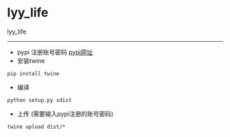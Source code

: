 # lyy_life
lyy_life


---
- pypi 注册账号密码
[pypi网址](https://pypi.org/)
- 安装twine
```
pip install twine
```
- 编译
```
python setup.py sdist
```
- 上传 (需要输入pypi注册的账号密码)
```
twine upload dist/*
```